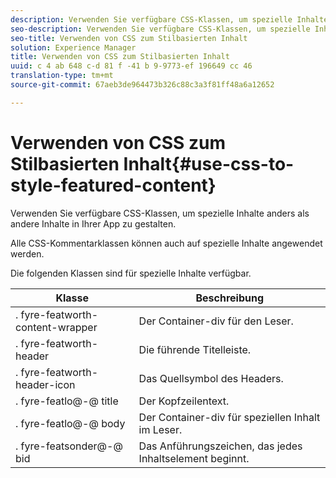 ```yaml
---
description: Verwenden Sie verfügbare CSS-Klassen, um spezielle Inhalte anders als andere Inhalte in Ihrer App zu gestalten.
seo-description: Verwenden Sie verfügbare CSS-Klassen, um spezielle Inhalte anders als andere Inhalte in Ihrer App zu gestalten.
seo-title: Verwenden von CSS zum Stilbasierten Inhalt
solution: Experience Manager
title: Verwenden von CSS zum Stilbasierten Inhalt
uuid: c 4 ab 648 c-d 81 f -41 b 9-9773-ef 196649 cc 46
translation-type: tm+mt
source-git-commit: 67aeb3de964473b326c88c3a3f81ff48a6a12652

---
```



# Verwenden von CSS zum Stilbasierten Inhalt{#use-css-to-style-featured-content}

Verwenden Sie verfügbare CSS-Klassen, um spezielle Inhalte anders als andere Inhalte in Ihrer App zu gestalten.

Alle CSS-Kommentarklassen können auch auf spezielle Inhalte angewendet werden.

Die folgenden Klassen sind für spezielle Inhalte verfügbar.

| Klasse | Beschreibung |
|---|---|
| . fyre-featworth-content-wrapper | Der Container-div für den Leser. |
| . fyre-featworth-header | Die führende Titelleiste. |
| . fyre-featworth-header-icon | Das Quellsymbol des Headers. |
| . fyre-featlo@-@ title | Der Kopfzeilentext. |
| . fyre-featlo@-@ body | Der Container-div für speziellen Inhalt im Leser. |
| . fyre-featsonder@-@ bid | Das Anführungszeichen, das jedes Inhaltselement beginnt. |

